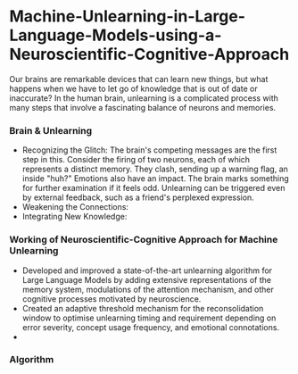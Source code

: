 # Machine-Unlearning-in-Large-Language-Models-using-a-Neuroscientific-Cognitive-Approach

Our brains are remarkable devices that can learn new things, but what happens when we have to let go of knowledge that is out of date or inaccurate? In the human brain, unlearning is a complicated process with many steps that involve a fascinating balance of neurons and memories.

### Brain & Unlearning
- Recognizing the Glitch: The brain's competing messages are the first step in this. Consider the firing of two neurons, each of which represents a distinct memory. They clash, sending up a warning flag, an inside "huh?" Emotions also have an impact. The brain marks something for further examination if it feels odd. Unlearning can be triggered even by external feedback, such as a friend's perplexed expression.
- Weakening the Connections:
- Integrating New Knowledge:


### Working of Neuroscientific-Cognitive Approach for Machine Unlearning
- Developed and improved a state-of-the-art unlearning algorithm for Large Language Models by adding extensive representations of the memory system, modulations of the attention mechanism, and other cognitive processes motivated by neuroscience.
- Created an adaptive threshold mechanism for the reconsolidation window to optimise unlearning timing and requirement depending on error severity, concept usage frequency, and emotional connotations.
- 
### Algorithm
